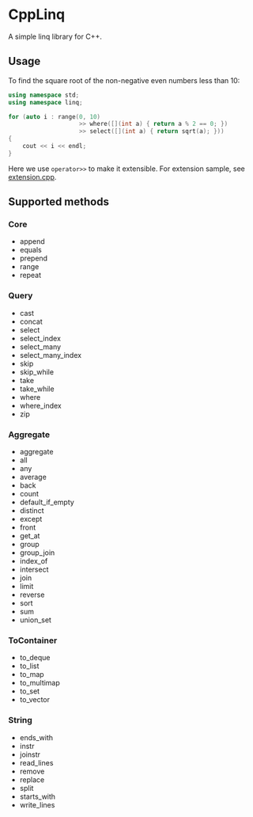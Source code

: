 # CppLinq
A simple linq library for C++.
## Usage
To find the square root of the non-negative even numbers less than 10:
``` c++
using namespace std;
using namespace linq;

for (auto i : range(0, 10)
                    >> where([](int a) { return a % 2 == 0; })
                    >> select([](int a) { return sqrt(a); }))
{
    cout << i << endl;
}
```
Here we use `operator>>` to make it extensible.
For extension sample, see [extension.cpp](test/extension.cpp).
## Supported methods
### Core
* append
* equals
* prepend
* range
* repeat
### Query
* cast
* concat
* select
* select_index
* select_many
* select_many_index
* skip
* skip_while
* take
* take_while
* where
* where_index
* zip
### Aggregate
* aggregate
* all
* any
* average
* back
* count
* default_if_empty
* distinct
* except
* front
* get_at
* group
* group_join
* index_of
* intersect
* join
* limit
* reverse
* sort
* sum
* union_set
### ToContainer
* to_deque
* to_list
* to_map
* to_multimap
* to_set
* to_vector
### String
* ends_with
* instr
* joinstr
* read_lines
* remove
* replace
* split
* starts_with
* write_lines
